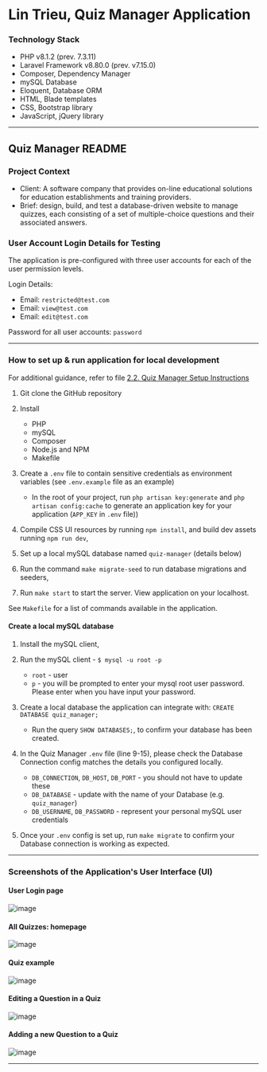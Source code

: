# Lin Trieu, Quiz Manager Application

### Technology Stack

- PHP v8.1.2 (prev. 7.3.11)
- Laravel Framework v8.80.0 (prev. v7.15.0)
- Composer, Dependency Manager
- mySQL Database 
- Eloquent, Database ORM
- HTML, Blade templates
- CSS, Bootstrap library
- JavaScript, jQuery library

-------
## Quiz Manager README  

### Project Context

- Client: A software company that provides on-line educational solutions for education establishments and training providers.
- Brief: design, build, and test a database-driven website to manage quizzes, each consisting of a set of multiple-choice questions and their associated answers. 

 
###  User Account Login Details for Testing

The application is pre-configured with three user accounts for each of the user permission levels. 

Login Details: 
- Email: `restricted@test.com`
- Email: `view@test.com`
- Email: `edit@test.com`

Password for all user accounts: `password` 

-------------------------------------

### How to set up & run application for local development

 For additional guidance, refer to file [2.2. Quiz Manager Setup Instructions](https://github.com/LinTrieu/Linna-Trieu-SP/blob/master/documentation/2_construction/2.2.setup_instructions_to_run_application.pdf)
 
1. Git clone the GitHub repository

2. Install 
    - PHP
    - mySQL
    - Composer
    - Node.js and NPM
    - Makefile  

3. Create a `.env` file to contain sensitive credentials as environment variables (see `.env.example` file as an example) 
    - In the root of your project, run `php artisan key:generate` and `php artisan config:cache` to generate an application key for your application (`APP_KEY` in `.env` file))

4. Compile CSS UI resources by running `npm install`, and build dev assets running `npm run dev`,

5. Set up a local mySQL database named `quiz-manager` (details below) 

6. Run the command `make migrate-seed` to run database migrations and seeders,
7. Run `make start` to start the server. View application on your localhost.

See `Makefile` for a list of commands available in the application. 


#### Create a local mySQL database

1. Install the  mySQL client,

2. Run the mySQL client - `$ mysql -u root -p`
    - `root` - user
    - `p` - you will be prompted to enter your mysql root user password. Please enter when you have input your password.

3. Create a local database the application can integrate with: `CREATE DATABASE quiz_manager;` 
    - Run the query `SHOW DATABASES;`, to confirm your database has been created.

4. In the Quiz Manager `.env` file (line 9-15), please check the Database Connection  config matches the details you configured locally. 
    - `DB_CONNECTION`, `DB_HOST`, `DB_PORT` - you should not have to update these
    - `DB_DATABASE` - update with the name of your Database (e.g. `quiz_manager`)
    - `DB_USERNAME`, `DB_PASSWORD` - represent your personal mySQL user credentials 

5. Once your `.env` config is set up, run `make migrate` to confirm your Database connection is working as expected.

-------------------------------------

### Screenshots of the Application's User Interface (UI) 

#### User Login page

![image](https://user-images.githubusercontent.com/36490540/103800035-c8fd3380-5043-11eb-8341-ec1db5fb8733.png)


#### All Quizzes: homepage

![image](https://user-images.githubusercontent.com/36490540/103797102-ef20d480-503f-11eb-96ff-56640202f69d.png)

#### Quiz example

![image](https://user-images.githubusercontent.com/36490540/103797241-1ecfdc80-5040-11eb-9892-065cfccea6f6.png)


#### Editing a Question in a Quiz

![image](https://user-images.githubusercontent.com/36490540/103797283-2d1df880-5040-11eb-934e-ee14379c596b.png)

#### Adding a new Question to a Quiz

![image](https://user-images.githubusercontent.com/36490540/103797385-52126b80-5040-11eb-9a6b-e28c2d9d2e95.png)

-------------------------------------
